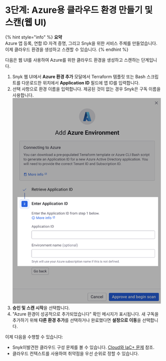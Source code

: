 # 3단계: Azure용 클라우드 환경 만들기 및 스캔(웹 UI)

{% hint style="info" %}
**요약**\
Azure 앱 등록, 연합 ID 자격 증명, 그리고 Snyk을 위한 서비스 주체를 만들었습니다. 이제 클라우드 환경을 생성하고 스캔할 수 있습니다.
{% endhint %}

다음은 웹 UI를 사용하여 Azure를 위한 클라우드 환경을 생성하고 스캔하는 단계입니다.

1. Snyk 웹 UI에서 **Azure 환경 추가** 모달에서 Terraform 템플릿 또는 Bash 스크립트를 다운로드한 위치에서 **Application ID** 필드에 앱 ID를 입력합니다.
2. 선택 사항으로 환경 이름을 입력합니다. 제공된 것이 없는 경우 Snyk은 구독 이름을 사용합니다.\
   ![Snyk 클라우드의 Add Azure Environment 모달의 Application ID 섹션 입력](../../../../../.gitbook/assets/snyk-cloud-onboard-azure-step-2.png)
3. **승인 및 스캔 시작**을 선택합니다.
4. "Azure 환경이 성공적으로 추가되었습니다" 확인 메시지가 표시됩니다. 새 구독을 추가하기 위해 **다른 환경 추가**를 선택하거나 완료했다면 **설정으로 이동**을 선택합니다.

이제 다음을 수행할 수 있습니다:

* Snyk이발견한 클라우드 구성 문제를 볼 수 있습니다. [Cloud와 IaC+ 문제](../../../getting-started-with-iac+-and-cloud-scans/manage-iac+-and-cloud-issues/) 참조.
* 클라우드 컨텍스트를 사용하여 취약점을 우선 순위로 정할 수 있습니다.
